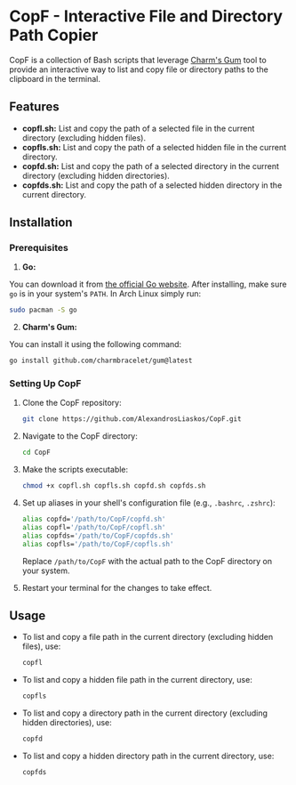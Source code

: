 # CopF - Interactive File and Directory Path Copier

CopF is a collection of Bash scripts that leverage [Charm's Gum](https://github.com/charmbracelet/gum) tool to provide an interactive way to list and copy file or directory paths to the clipboard in the terminal.

## Features

- **copfl.sh:** List and copy the path of a selected file in the current directory (excluding hidden files).
- **copfls.sh:** List and copy the path of a selected hidden file in the current directory.
- **copfd.sh:** List and copy the path of a selected directory in the current directory (excluding hidden directories).
- **copfds.sh:** List and copy the path of a selected hidden directory in the current directory.

## Installation

### Prerequisites

1. **Go:** 

You can download it from [the official Go website](https://golang.org/dl/). After installing, make sure `go` is in your system's `PATH`.
In Arch Linux simply run:

  ```bash
  sudo pacman -S go
  ```
  
2. **Charm's Gum:** 

You can install it using the following command:

  ```bash
  go install github.com/charmbracelet/gum@latest
  ```
  
### Setting Up CopF

1. Clone the CopF repository:
   ```bash
   git clone https://github.com/AlexandrosLiaskos/CopF.git
   ```

2. Navigate to the CopF directory:
   ```bash
   cd CopF
   ```

3. Make the scripts executable:
   ```bash
   chmod +x copfl.sh copfls.sh copfd.sh copfds.sh
   ```

4. Set up aliases in your shell's configuration file (e.g., `.bashrc`, `.zshrc`):
   ```bash
   alias copfd='/path/to/CopF/copfd.sh'
   alias copfl='/path/to/CopF/copfl.sh'
   alias copfds='/path/to/CopF/copfds.sh'
   alias copfls='/path/to/CopF/copfls.sh'
   ```
   Replace `/path/to/CopF` with the actual path to the CopF directory on your system.

5. Restart your terminal for the changes to take effect.

## Usage

- To list and copy a file path in the current directory (excluding hidden files), use:
  ```bash
  copfl
  ```

- To list and copy a hidden file path in the current directory, use:
  ```bash
  copfls
  ```

- To list and copy a directory path in the current directory (excluding hidden directories), use:
  ```bash
  copfd
  ```

- To list and copy a hidden directory path in the current directory, use:
  ```bash
  copfds
  ```

